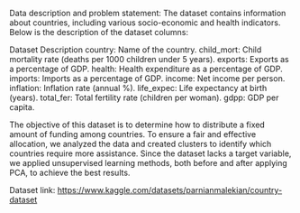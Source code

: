 Data description and problem statement:
The dataset contains information about countries, including various socio-economic and health indicators. Below is the description of the dataset columns:

Dataset Description country: Name of the country. child_mort: Child mortality rate (deaths per 1000 children under 5 years). exports: Exports as a percentage of GDP. health: Health expenditure as a percentage of GDP. imports: Imports as a percentage of GDP. income: Net income per person. inflation: Inflation rate (annual %). life_expec: Life expectancy at birth (years). total_fer: Total fertility rate (children per woman). gdpp: GDP per capita.

The objective of this dataset is to determine how to distribute a fixed amount of funding among countries. To ensure a fair and effective allocation, we analyzed the data and created clusters to identify which countries require more assistance. Since the dataset lacks a target variable, we applied unsupervised learning methods, both before and after applying PCA, to achieve the best results.

Dataset link:
https://www.kaggle.com/datasets/parnianmalekian/country-dataset 
